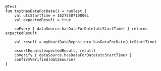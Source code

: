 
    @Test
    fun testHasDataForDate() = runTest {
        val utcStartTime = 1627550710000L
        val expectedResult = true
        
        coEvery { dataSource.hasDataForDate(utcStartTime) } returns expectedResult

        val result = myHeartDataRepository.hasDataForDate(utcStartTime)
        
        assertEquals(expectedResult, result)
        coVerify { dataSource.hasDataForDate(utcStartTime) }
        confirmVerified(dataSource)
    }
